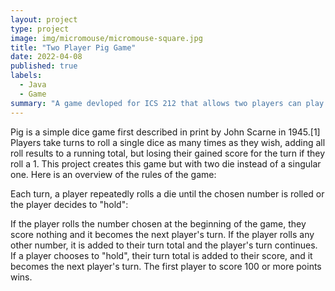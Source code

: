 ```yaml
---
layout: project
type: project
image: img/micromouse/micromouse-square.jpg
title: "Two Player Pig Game"
date: 2022-04-08
published: true
labels:
  - Java
  - Game
summary: "A game devloped for ICS 212 that allows two players can play the two dice pig game."
---
```


Pig is a simple dice game first described in print by John Scarne in 1945.[1] Players take turns to roll a single dice as many times as they wish, adding all roll results to a running total, but losing their gained score for the turn if they roll a 1. This project creates this game but with two die instead of a singular one. Here is an overview of the rules of the game:

Each turn, a player repeatedly rolls a die until the chosen number is rolled or the player decides to "hold":

If the player rolls the number chosen at the beginning of the game, they score nothing and it becomes the next player's turn.
If the player rolls any other number, it is added to their turn total and the player's turn continues.
If a player chooses to "hold", their turn total is added to their score, and it becomes the next player's turn.
The first player to score 100 or more points wins.
